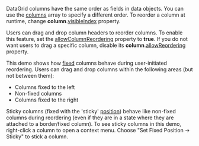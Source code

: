 DataGrid columns have the same order as fields in data objects. You can use the [columns](/Documentation/ApiReference/UI_Components/dxDataGrid/Configuration/columns/) array to specify a different order. To reorder a column at runtime, change **column**.[visibleIndex](/Documentation/ApiReference/UI_Components/dxDataGrid/Configuration/columns/#visibleIndex) property.

Users can drag and drop column headers to reorder columns. To enable this feature, set the [allowColumnReordering](/Documentation/ApiReference/UI_Components/dxDataGrid/Configuration/#allowColumnReordering) property to **true**. If you do not want users to drag a specific column, disable its **column**.[allowReordering](/Documentation/ApiReference/UI_Components/dxDataGrid/Configuration/columns/#allowReordering) property.
<!--split-->

This demo shows how [fixed](/Documentation/ApiReference/UI_Components/dxDataGrid/Configuration/columns/#fixed) columns behave during user-initiated reordering. Users can drag and drop columns within the following areas (but not between them):

- Columns fixed to the left
- Non-fixed columns
- Columns fixed to the right

Sticky columns (fixed with the 'sticky' [position](/Documentation/ApiReference/UI_Components/dxDataGrid/Configuration/columns/#fixedPosition)) behave like non-fixed columns during reordering (even if they are in a state where they are attached to a border/fixed column). To see sticky columns in this demo, right-click a column to open a context menu. Choose "Set Fixed Position -> Sticky" to stick a column.